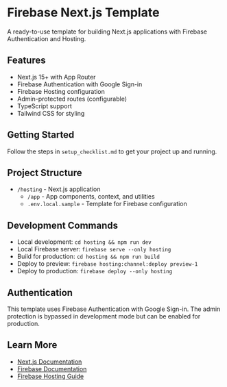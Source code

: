 # Firebase Next.js Template

A ready-to-use template for building Next.js applications with Firebase Authentication and Hosting.

## Features

- Next.js 15+ with App Router
- Firebase Authentication with Google Sign-in
- Firebase Hosting configuration
- Admin-protected routes (configurable)
- TypeScript support
- Tailwind CSS for styling

## Getting Started

Follow the steps in `setup_checklist.md` to get your project up and running.

## Project Structure

- `/hosting` - Next.js application
  - `/app` - App components, context, and utilities
  - `.env.local.sample` - Template for Firebase configuration

## Development Commands

- Local development: `cd hosting && npm run dev`
- Local Firebase server: `firebase serve --only hosting`
- Build for production: `cd hosting && npm run build`
- Deploy to preview: `firebase hosting:channel:deploy preview-1`
- Deploy to production: `firebase deploy --only hosting`

## Authentication

This template uses Firebase Authentication with Google Sign-in. The admin protection is bypassed in development mode but can be enabled for production.

## Learn More

- [Next.js Documentation](https://nextjs.org/docs)
- [Firebase Documentation](https://firebase.google.com/docs)
- [Firebase Hosting Guide](https://firebase.google.com/docs/hosting/test-preview-deploy)


